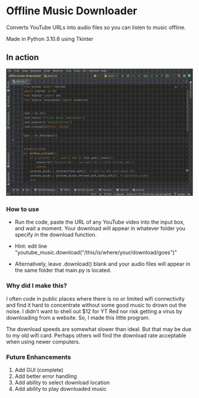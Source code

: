 # Offline Music Downloader

Converts YouTube URLs into audio files so you can listen to music offline.

Made in Python 3.10.6 using Tkinter

## In action

![GIF of application in use](omd_in_action.gif)


### How to use

 - Run the code, paste the URL of any YouTube video into the input box, and wait a moment. Your download will appear in whatever folder you specify in the download function.

 - Hint: edit line "youtube_music.download("/this/is/where/your/download/goes")"

 - Alternatively, leave .download() blank and your audio files will appear in the same folder that main.py is located.

### Why did I make this?

I often code in public places where there is no or limited wifi connectivity and find it hard to concentrate without some good music to drown out the noise. I didn't want to shell out $12 for YT Red nor risk getting a virus by downloading from a website. So, I made this little program.

The download speeds are somewhat slower than ideal. But that may be due to my old wifi card. Perhaps others will find the download rate acceptable when using newer computers.

### Future Enhancements

1. Add GUI (complete)
2. Add better error handling
3. Add ability to select download location
4. Add ability to play downloaded music

